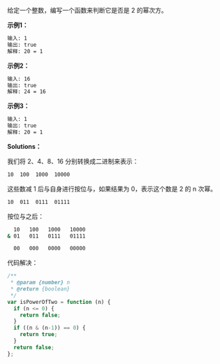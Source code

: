 给定一个整数，编写一个函数来判断它是否是 2 的幂次方。

**示例1：**
```bash
输入: 1
输出: true
解释: 20 = 1
```

**示例2：**
```bash
输入: 16
输出: true
解释: 24 = 16
```

**示例3：**
```bash
输入: 1
输出: true
解释: 20 = 1
```

**Solutions：**

我们将 2、4、8、16 分别转换成二进制来表示：
```bash
10  100  1000  10000
```

这些数减 1 后与自身进行按位与，如果结果为 0，表示这个数是 2 的 n 次幂。
```bash
10  011  0111  01111
``` 

按位与之后：
```bash
  10   100   1000   10000
& 01   011   0111   01111

  00   000   0000   00000
```

代码解决：

```js
/**
 * @param {number} n
 * @return {boolean}
 */
var isPowerOfTwo = function (n) {
  if (n <= 0) {
    return false;
  } 
  if ((n & (n-1)) == 0) {
    return true;
  }
  return false;
};
```